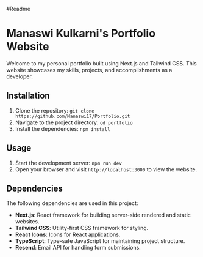 #Readme
# Manaswi Kulkarni's Portfolio Website
Welcome to my personal portfolio built using Next.js and Tailwind CSS. This website showcases my skills, projects, and accomplishments as a developer.


## Installation

1. Clone the repository: `git clone https://github.com/Manaswi17/Portfolio.git`
2. Navigate to the project directory: `cd portfolio`
3. Install the dependencies: `npm install`


## Usage

1. Start the development server: `npm run dev`
2. Open your browser and visit `http://localhost:3000` to view the website.


## Dependencies

The following dependencies are used in this project:

- **Next.js**: React framework for building server-side rendered and static websites.
- **Tailwind CSS**: Utility-first CSS framework for styling.
- **React Icons**: Icons for React applications.
- **TypeScript**: Type-safe JavaScript for maintaining project structure.
- **Resend**: Email API for handling form submissions.



